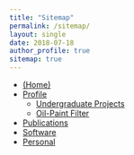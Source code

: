 ```yaml
---
title: "Sitemap"
permalink: /sitemap/
layout: single
date: 2018-07-18
author_profile: true
sitemap: true
---
```


<ul class="tree">
	<li><a href="/"><i class="fa fa-lg fa-home" aria-hidden="true"></i> (Home)</a></li>
	<li><a href="/bio/">Profile</a>
		<ul>
		<li><a href="/ugprojects/">Undergraduate Projects</a></li>
		<li class="last"><a href="/oil-paint/">Oil-Paint Filter</a></li>
		</ul>
	</li>
	<li><a href="/publications/">Publications</a></li>
	<li><a href="/software/">Software</a></li>
	<li><a href="/personal/">Personal</a></li>
</ul>
